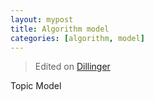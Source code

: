```yaml
---
layout: mypost
title: Algorithm model
categories: [algorithm, model]
---
```


> Edited on [Dillinger](https://dillinger.io/) <br />

Topic Model


